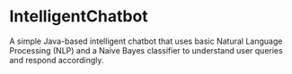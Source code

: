 # IntelligentChatbot
A simple Java-based intelligent chatbot that uses basic Natural Language Processing (NLP) and a Naive Bayes classifier to understand user queries and respond accordingly. 
